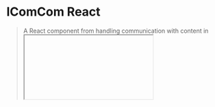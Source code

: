 IComCom React
===============

> A React component from handling communication with content in <iframe />

# Installation

```bash
npm install --save icomcom-react
# or
yarn install icomcom-react
```

## Props

This component can recevie the following methods:

- `handleReceiveMessage` - this method will be called when an iframe posts a
message to the parent
- `handleReady` - this method will be called once the iframe has been loaded

And the following properties:

- `postMessageData` - this data will be passed to the iframe on load
- `targetOrigin` - this is the target origin of the iframe, defaults to `*`
- `attributes` specify how the iframe will look, (please see [attributes](#attributes))

```javascript
<IComCom
  attributes={{
    src: "https://example.com",
  }}
  handleReceiveMessage={(data) => /* posted data */}
  handleReady={() => /* called once the iframe is loaded */}
/>
```

## Attributes

The following attributes are defaults from the `iframe` element. Please see
the [official documentation](https://developer.mozilla.org/en-US/docs/Web/HTML/Element/iframe)
for more details. Here are the supported ones:

- `frameBorder`
- `height`
- `name`
- `scrolling`
- `sandbox`
- `srcDoc`
- `src`
- `width`

## License

The [MIT License](LICENSE).

Heavily influenced by [react-iframe-comm](https://github.com/pbojinov/react-iframe-comm),
which is licensed under MIT.

## Credits

icomcom-react is maintained and sponsored by
[Infinum](http://www.infinum.co).

<img src="https://infinum.co/infinum.png" width="264">